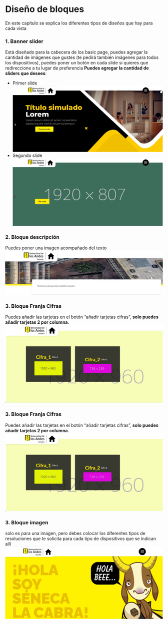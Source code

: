 # Diseño de bloques
En este capítulo se explica los diferentes tipos de diseños que hay para cada vista 

### 1. **Banner slider**

Está diseñado para la cabecera de los basic page, puedes agregar la cantidad de imágenes que gustes (te pedirá también imágenes para todos los dispositivos), puedes poner un botón en cada slide si quieres que redireccione a tu lugar de preferencia **Puedes agregar la cantidad de sliders que desees**:
    
* Primer slide
![primer slide](../assets/img/bloque_primer_slide.jpg "Primer slide")
* Segundo slide
 ![segundo slide](../assets/img/bloque_segundo_slide.jpg "Segundo slide")
  
### 2. **Bloque descripción**

Puedes poner una imagen acompañado del texto
![bloque descripción](../assets/img/bloque_descripcion.jpg "Bloque descripción")

### 3. **Bloque Franja Cifras**

Puedes añadir las tarjetas en el botón “añadir tarjetas cifras”, **solo puedes añadir tarjetas 2 por columna**.
![bloque franja cifras](../assets/img/bloque_cifras.jpg "Bloque franja cifras")

### 3. **Bloque Franja Cifras**

Puedes añadir las tarjetas en el botón “añadir tarjetas cifras”, **solo puedes añadir tarjetas 2 por columna**.
![bloque franja cifras](../assets/img/bloque_cifras.JPG "Bloque franja cifras")

### 3. **Bloque imagen**

solo es para una imagen, pero debes colocar los diferentes tipos de resoluciones que te solicita para cada tipo de dispositivos que se indican allí
![bloque imagen](../assets/img/bloque_imagen.jpg "Bloque imagen")